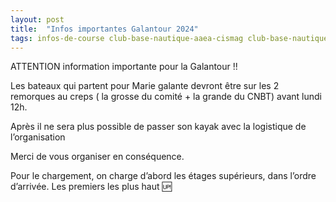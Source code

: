 ```yaml
---
layout: post
title:  "Infos importantes Galantour 2024"
tags: infos-de-course club-base-nautique-aaea-cismag club-base-nautique-grand-bourg compet-galantour-2024 ville-capesterre-mg ville-grand-bourg-mg
---
```


ATTENTION information importante pour la Galantour !!

Les bateaux qui partent pour Marie galante devront être sur les 2 remorques au creps  ( la grosse du comité + la grande du CNBT) avant lundi 12h.

Après il ne sera plus possible de passer son kayak avec la logistique de l’organisation 

Merci de vous organiser en conséquence.

Pour le chargement, on charge d’abord les étages supérieurs, dans l’ordre d’arrivée. Les premiers les plus haut 🆙
